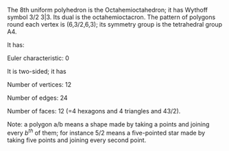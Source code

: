 The 8th uniform polyhedron is the Octahemioctahedron; it has Wythoff
symbol 3/2 3|3. Its dual is the octahemioctacron. The pattern of
polygons round each vertex is (6,3/2,6,3); its symmetry group is the
tetrahedral group A4.

It has:

Euler characteristic: 0

It is two-sided; it has

Number of vertices: 12

Number of edges: 24

Number of faces: 12 (=4 hexagons and 4 triangles and 4<span>3/2</span>).

Note: a polygon a/b means a shape made by taking a points and joining
every $b^{th}$ of them; for instance 5/2 means a five-pointed star made
by taking five points and joining every second point.
